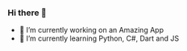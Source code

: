 ### Hi there 👋
- 🔭 I’m currently working on an Amazing App
- 🌱 I’m currently learning Python, C#, Dart and JS
